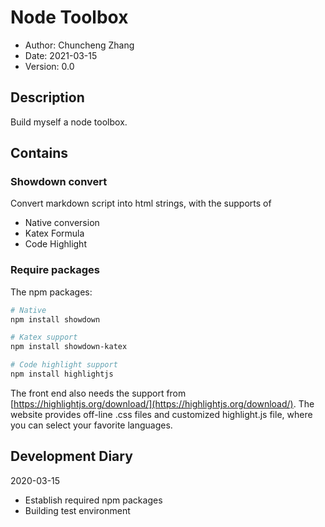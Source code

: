 # Node Toolbox

- Author: Chuncheng Zhang
- Date: 2021-03-15
- Version: 0.0

## Description

Build myself a node toolbox.

## Contains

### Showdown convert

Convert markdown script into html strings,
with the supports of

- Native conversion
- Katex Formula
- Code Highlight

### Require packages

The npm packages:

```powershell
# Native
npm install showdown

# Katex support
npm install showdown-katex

# Code highlight support
npm install highlightjs
```

The front end also needs the support from [https://highlightjs.org/download/](https://highlightjs.org/download/).
The website provides off-line .css files and customized highlight.js file,
where you can select your favorite languages.

## Development Diary

2020-03-15

- Establish required npm packages
- Building test environment
